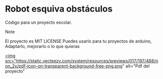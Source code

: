 # Robot esquiva obstáculos
Código para un proyecto escolar.

>[!NOTE]
> El proyecto es MIT LICENSE
> Puedes usarlo para tu proyectos de arduino,
> Adaptarlo, mejorarlo o lo que quieras

<a href="https://docs.google.com/document/d/18eoVQPh-bkN62v4Fmm1uJ51CzzrbzfbDV-UzXOxukEg/edit?usp=sharing"><img src="https://static.vecteezy.com/system/resources/previews/017/197/488/non_2x/pdf-icon-on-transparent-background-free-png.png" alt="Pdf del proyecto"</a>

